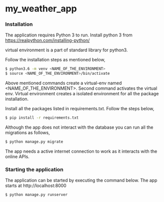 # my_weather_app

### Installation

The application requires Python 3 to run.
Install python 3 from https://realpython.com/installing-python/


virtual environment is a part of standard library for python3. 


Follow the installation steps as mentioned below,
```sh
$ python3.6 -m venv <NAME_OF_THE_ENVIRONMENT> 
$ source <NAME_OF_THE_ENVIRONMENT>/bin/activate
```
Above mentioned commands create a virtual-env named <NAME_OF_THE_ENVIRONMENT>. Second command activates the virtual env. Virtual environment creates a isolated environment for all the package installation.

Install all the packages listed in requirements.txt. Follow the steps below,
```sh
$ pip install -r requirements.txt
```

Although the app does not interact with the database you can run all the migrations as follows,
```sh
$ python manage.py migrate
```

The app needs a active internet connection to work as it interacts with the online APIs.

### Starting the application
The application can be started by executing the command below. The app starts at http://localhost:8000

```sh
$ python manage.py runserver
```
